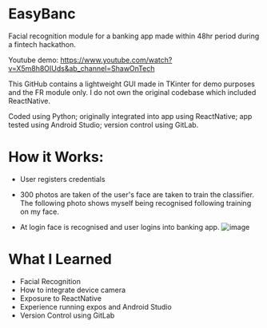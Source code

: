# EasyBanc
Facial recognition module for a banking app made within 48hr period during a fintech hackathon.  

Youtube demo: https://www.youtube.com/watch?v=X5m8h8OIUds&ab_channel=ShawOnTech

This GitHub contains a lightweight GUI made in TKinter for demo purposes and the FR module only. I do not own the original codebase which included ReactNative.  

Coded using Python; originally integrated into app using ReactNative; app tested using Android Studio; version control using GitLab.

# How it Works:
* User registers credentials

* 300 photos are taken of the user's face are taken to train the classifier.  The following photo shows myself being recognised following training on my face.

* At login face is recognised and user logins into banking app.
![image](https://user-images.githubusercontent.com/76686112/123320924-494c1e00-d52a-11eb-8a56-a66daf32ef6e.png)

# What I Learned

* Facial Recognition
* How to integrate device camera 
* Exposure to ReactNative
* Experience running expos and Android Studio
* Version Control using GitLab

